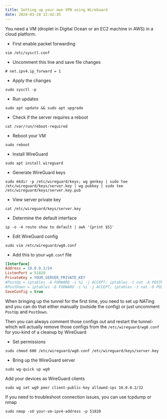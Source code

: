 ```yaml
---
title: Setting up your own VPN using WireGuard
date: 2024-03-28 12:42:35
---
```


You need a VM (droplet in Digital Ocean or an EC2 machine in AWS) in a cloud platform.

- First enable packet forwarding
```shell
vim /etc/sysctl.conf
```

- Uncomment this line and save file changes
```shell
# net.ipv4.ip_forward = 1
```

- Apply the changes
```shell
sudo sysctl -p
```

- Run updates
```shell
sudo apt update && sudo apt upgrade
```

- Check if the server requires a reboot
```shell 
cat /var/run/reboot-required
```

- Reboot your VM
```shell
sudo reboot
```

- Install WireGuard
```shell
sudo apt install wireguard
```

- Generate WireGuard keys
```shell
sudo mkdir -p /etc/wireguard/keys; wg genkey | sudo tee /etc/wireguard/keys/server.key | wg pubkey | sudo tee /etc/wireguard/keys/server.key.pub
```

- View server private key
```shell
cat /etc/wireguard/keys/server.key
```

- Determine the default interface
```shell
ip -o -4 route show to default | awk '{print $5}'
```

- Edit WireGuard config
```shell
sudo vim /etc/wireguard/wg0.conf
```

- Add this to your `wg0.conf` file
```ini
[Interface]
Address = 10.0.0.1/24
ListenPort = 51820
PrivateKey = YOUR_SERVER_PRIVATE_KEY
#PostUp = iptables -A FORWARD -i %i -j ACCEPT; iptables -t nat -A POSTROUTING -o eth0 -j MASQUERADE
#PostDown = iptables -D FORWARD -i %i -j ACCEPT; iptables -t nat -D POSTROUTING -o eth0 -j MASQUERADE
SaveConfig = true
```

When bringing up the tunnel for the first time, you need to set up NATing and you can do that either manually (outside the config) or just uncomment `PostUp` and `PostDown`.

Then you can always comment those configs out and restart the tunnel-which will actually remove those configs from the `/etc/wireguard/wg0.conf` for you-kind of a cleanup by WireGuard

- Set permissions
```shell
sudo chmod 600 /etc/wireguard/wg0.conf /etc/wireguard/keys/server.key
```

- Bring up the WireGuard server
```shell
sudo wg-quick up wg0
```

Add your devices as WireGuard clients
```shell
sudo wg set wg0 peer client-public-key allowed-ips 10.0.0.2/32
```

If you need to troubleshoot connection issues, you can use tcpdump or nmap
```shell
sudo nmap -sU your-vm-ipv4-address -p 51820
```
